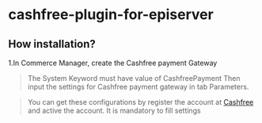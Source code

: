 # cashfree-plugin-for-episerver
## How installation?
1.In Commerce Manager, create the Cashfree payment Gateway

> The System Keyword must have value of CashfreePayment
Then input the settings for Cashfree payment gateway in tab Parameters.

> You can get these configurations by register the account at [Cashfree](https://www.cashfree.com/) and active the account.
	It is mandatory to fill settings

